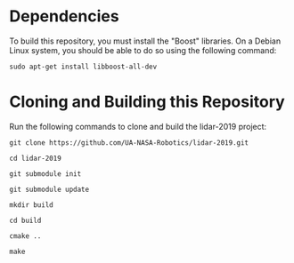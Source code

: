 # Dependencies

To build this repository, you must install the "Boost" libraries. On
a Debian Linux system, you should be able to do so using the following
command:

`
sudo apt-get install libboost-all-dev
`

# Cloning and Building this Repository

Run the following commands to clone and build the lidar-2019 project:

`git clone https://github.com/UA-NASA-Robotics/lidar-2019.git`

`cd lidar-2019`

`git submodule init`

`git submodule update`

`mkdir build`

`cd build`

`cmake ..`

`make`
